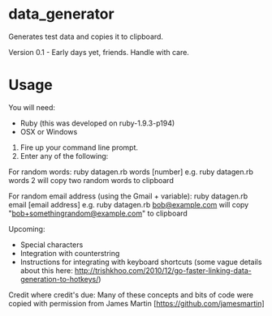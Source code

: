 data_generator
==============

Generates test data and copies it to clipboard.

Version 0.1 - Early days yet, friends. Handle with care.

Usage
==============

You will need: 
- Ruby (this was developed on ruby-1.9.3-p194)
- OSX or Windows

1. Fire up your command line prompt.
2. Enter any of the following:

For random words:
ruby datagen.rb words [number]
e.g. ruby datagen.rb words 2
will copy two random words to clipboard

For random email address (using the Gmail + variable):
ruby datagen.rb email [email address]
e.g. ruby datagen.rb bob@example.com
will copy "bob+somethingrandom@example.com" to clipboard

Upcoming:
- Special characters
- Integration with counterstring
- Instructions for integrating with keyboard shortcuts (some vague details about this here: http://trishkhoo.com/2010/12/go-faster-linking-data-generation-to-hotkeys/)

Credit where credit's due:
Many of these concepts and bits of code were copied with permission from James Martin [https://github.com/jamesmartin]